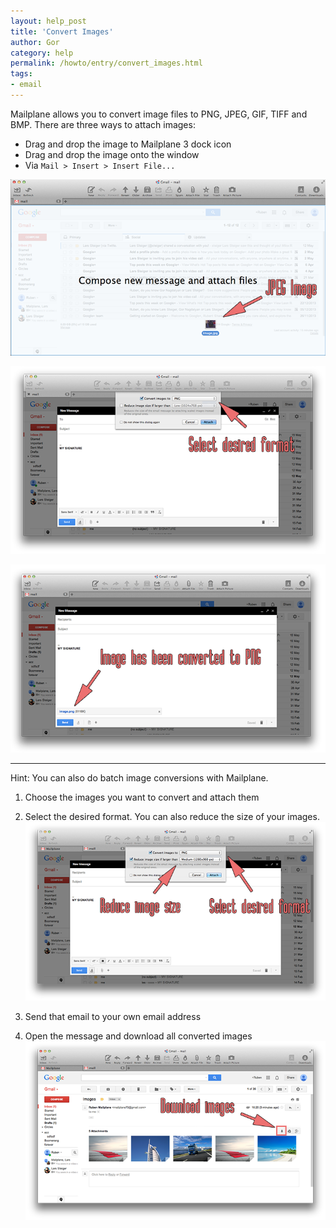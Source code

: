 ```yaml
---
layout: help_post
title: 'Convert Images'
author: Gor
category: help
permalink: /howto/entry/convert_images.html
tags:
- email
---
```


Mailplane allows you to convert image files to PNG, JPEG, GIF, TIFF and BMP. There are three ways to attach images:

* Drag and drop the image to Mailplane 3 dock icon
* Drag and drop the image onto the window
* Via `Mail > Insert > Insert File...`

![screen1](/assets/howto/2014-06-17-convert_images/screen1.png)

![screen2](/assets/howto/2014-06-17-convert_images/screen2.png)

![screen3](/assets/howto/2014-06-17-convert_images/screen3.png)

---

Hint: You can also do batch image conversions with Mailplane.

1. Choose the images you want to convert and attach them
2. Select the desired format. You can also reduce the size of your images.<br/>
	![screen5](/assets/howto/2014-06-17-convert_images/screen5.png)

3. Send that email to your own email address
4. Open the message and download all converted images<br/>
	![screen6](/assets/howto/2014-06-17-convert_images/screen6.png)
